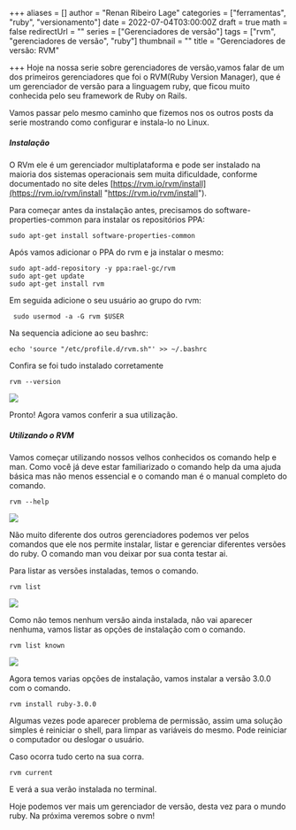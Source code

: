 +++
aliases = []
author = "Renan Ribeiro Lage"
categories = ["ferramentas", "ruby", "versionamento"]
date = 2022-07-04T03:00:00Z
draft = true
math = false
redirectUrl = ""
series = ["Gerenciadores de versão"]
tags = ["rvm", "gerenciadores de versão", "ruby"]
thumbnail = ""
title = "Gerenciadores de versão: RVM"

+++
Hoje na nossa serie sobre gerenciadores de versão,vamos falar de um dos primeiros gerenciadores que foi o RVM(Ruby Version Manager), que é um gerenciador de versão para a linguagem ruby, que ficou muito conhecida pelo seu framework de Ruby on Rails.

Vamos passar pelo mesmo caminho que fizemos nos os outros posts da serie mostrando como configurar e instala-lo no Linux.

##### Instalação

O RVm ele é um gerenciador multiplataforma e pode ser instalado na maioria dos sistemas operacionais sem muita dificuldade, conforme documentado no site deles [https://rvm.io/rvm/install](https://rvm.io/rvm/install "https://rvm.io/rvm/install").

Para começar antes da instalação antes, precisamos do software-properties-common para instalar os repositórios PPA:

    sudo apt-get install software-properties-common

Após vamos adicionar o PPA do rvm e ja instalar o mesmo:

    sudo apt-add-repository -y ppa:rael-gc/rvm
    sudo apt-get update
    sudo apt-get install rvm

Em seguida adicione o seu usuário ao grupo do rvm:

     sudo usermod -a -G rvm $USER

Na sequencia adicione ao seu bashrc:

    echo 'source "/etc/profile.d/rvm.sh"' >> ~/.bashrc 

Confira se foi tudo instalado corretamente

    rvm --version

![](/uploads/rvmversion.png)

Pronto! Agora vamos conferir a sua utilização.

##### Utilizando o RVM

Vamos começar utilizando nossos velhos conhecidos os comando help e man. Como você já deve estar familiarizado o comando help da uma ajuda básica mas não menos essencial e o comando man é o manual completo do comando.

    rvm --help

![](/uploads/rvmhelp.png)

Não muito diferente dos outros gerenciadores podemos ver pelos comandos que ele nos permite instalar, listar e gerenciar diferentes versões do ruby. O comando man vou deixar por sua conta testar ai.

Para listar as versões instaladas, temos o comando.

    rvm list

![](/uploads/rvmlisrruby.png)

Como não temos nenhum versão ainda instalada, não vai aparecer nenhuma, vamos listar as opções de instalação com o comando.

    rvm list known

![](/uploads/rvmlistrubytodas.png)

Agora temos varias opções de instalação, vamos instalar a versão 3.0.0 com o comando.

    rvm install ruby-3.0.0

Algumas vezes pode aparecer problema de permissão, assim uma solução simples é reiniciar o shell, para limpar as variáveis do mesmo. Pode reiniciar o computador ou deslogar o usuário. 

Caso ocorra tudo certo na sua corra.

    rvm current

E verá a sua verão instalada no terminal.

Hoje podemos ver mais um gerenciador de versão, desta vez para o mundo ruby. Na próxima veremos sobre o nvm! 